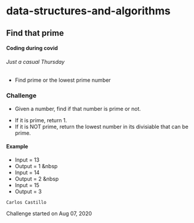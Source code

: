 # data-structures-and-algorithms

## Find that prime

#### Coding during covid
###### Just a casual Thursday
* Find prime or the lowest prime number

### Challenge
* Given a number, find if that number is prime or not.
- If it is prime, return 1.
- If it is NOT prime, return the lowest number in its divisiable that can be prime.

#### Example

- Input = 13
- Output = 1
&nbsp
- Input = 14
- Output = 2
&nbsp
- Input = 15
- Output = 3






```
Carlos Castillo
```
Challenge started on Aug 07, 2020
